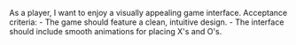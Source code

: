 As a player, I want to enjoy a visually appealing game interface.
    Acceptance criteria:
    - The game should feature a clean, intuitive design.
    - The interface should include smooth animations for placing X's and O's.
